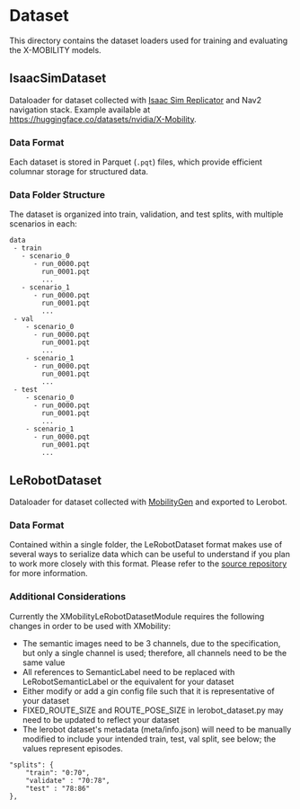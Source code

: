 # Dataset

This directory contains the dataset loaders used for training and evaluating the X-MOBILITY models.

## IsaacSimDataset
Dataloader for dataset collected with [Isaac Sim Replicator](https://docs.omniverse.nvidia.com/isaacsim/latest/replicator_tutorials/index.html) and Nav2 navigation stack. Example available at https://huggingface.co/datasets/nvidia/X-Mobility.

### Data Format
Each dataset is stored in Parquet (`.pqt`) files, which provide efficient columnar storage for structured data.

### Data Folder Structure
The dataset is organized into train, validation, and test splits, with multiple scenarios in each:

```
data
 - train
   - scenario_0
      - run_0000.pqt
        run_0001.pqt
        ...
   - scenario_1
      - run_0000.pqt
        run_0001.pqt
        ...
 - val
    - scenario_0
      - run_0000.pqt
        run_0001.pqt
        ...
    - scenario_1
      - run_0000.pqt
        run_0001.pqt
        ...
 - test
    - scenario_0
      - run_0000.pqt
        run_0001.pqt
        ...
    - scenario_1
      - run_0000.pqt
        run_0001.pqt
        ...
```

## LeRobotDataset
Dataloader for dataset collected with [MobilityGen](https://github.com/NVLabs/MobilityGen) and exported to Lerobot.

### Data Format
Contained within a single folder, the LeRobotDataset format makes use of several ways to serialize data which can be 
useful to understand if you plan to work more closely with this format. Please refer to the 
[source repository](https://github.com/huggingface/lerobot/tree/main) for more information.

### Additional Considerations
Currently the XMobilityLeRobotDatasetModule requires the following changes in order to be used with XMobility:
 - The semantic images need to be 3 channels, due to the specification, but only a single channel is used; therefore, all channels need to be the same value
 - All references to SemanticLabel need to be replaced with LeRobotSemanticLabel or the equivalent for your dataset
 - Either modify or add a gin config file such that it is representative of your dataset
 - FIXED_ROUTE_SIZE and ROUTE_POSE_SIZE in lerobot_dataset.py may need to be updated to reflect your dataset
 - The lerobot dataset's metadata (meta/info.json) will need to be manually modified to include your intended train, test, val split, see below; the values represent episodes.

```
"splits": {
    "train": "0:70",
    "validate" : "70:78",
    "test" : "78:86"
},
```

